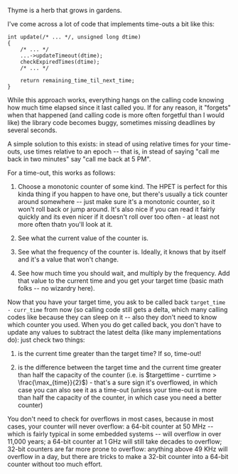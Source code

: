 Thyme is a herb that grows in gardens.

<!--more-->

I've come across a lot of code that implements time-outs a bit like this:

    int update(/* ... */, unsigned long dtime)
    {
        /* ... */
        ...->updateTimeout(dtime);
        checkExpiredTimes(dtime);
        /* ... */

        return remaining_time_til_next_time;
    }

While this approach works, everything hangs on the calling code knowing how much time elapsed since it last called you. If for any reason, it "forgets" when that happened (and calling code is more often forgetful than I would like) the library code becomes buggy, sometimes missing deadlines by several seconds.

A simple solution to this exists: in stead of using relative times for your time-outs, use times relative to an epoch -- that is, in stead of saying "call me back in two minutes" say "call me back at 5 PM".

For a time-out, this works as follows:

1. Choose a monotonic counter of some kind. The HPET is perfect for this kinda thing if you happen to have one, but there's usually a tick counter around somewhere -- just make sure it's a monotonic counter, so it won't roll back or jump around. It's also nice if you can read it fairly quickly and its even nicer if it doesn't roll over too often - at least not more often thatn you'll look at it.

2. See what the current value of the counter is.

3. See what the frequency of the counter is. Ideally, it knows that by itself and it's a value that won't change.

4. See how much time you should wait, and multiply by the frequency. Add that value to the current time and you get your target time (basic math folks -- no wizardry here).

Now that you have your target time, you ask to be called back `target_time - curr_time` from now (so calling code still gets a delta, which many calling codes like because they can sleep on it -- also they don't need to know which counter you used. When you do get called back, you don't have to update any values to subtract the latest delta (like many implementations do): just check two things:

1. is the current time greater than the target time? If so, time-out!

2. is the difference between the target time and the current time greater than half the capacity of the counter (i.e. is $targettime - currtime > \frac{\max_{time}}{2}$) - that's a sure sign it's overflowed, in which case you can also see it as a time-out (unless your time-out is more than half the capacity of the counter, in which case you need a better counter)

You don't need to check for overflows in most cases, because in most cases, your counter will never overflow: a 64-bit counter at 50 MHz -- which is fairly typical in some embedded systems -- will overflow in over 11,000 years; a 64-bit counter at 1 GHz will still take decades to overflow; 32-bit counters are far more prone to overflow: anything above 49 KHz will overflow in a day, but there are tricks to make a 32-bit counter into a 64-bit counter without too much effort.